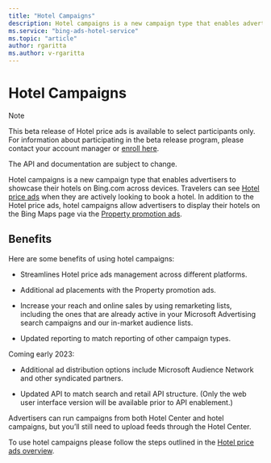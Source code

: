 ```yaml
---
title: "Hotel Campaigns"
description: Hotel campaigns is a new campaign type that enables advertisers to showcase their hotels on Bing.com across devices.
ms.service: "bing-ads-hotel-service"
ms.topic: "article"
author: rgaritta
ms.author: v-rgaritta
---
```


# Hotel Campaigns

> [!NOTE]
> This beta release of Hotel price ads is available to select participants only. For information about participating in the beta release program, please contact your account manager or [enroll here](https://go.microsoft.com/fwlink/?linkid=2201950).
>
> The API and documentation are subject to change.

Hotel campaigns is a new campaign type that enables advertisers to showcase their hotels on Bing.com across devices. Travelers can see [Hotel price ads](https://about.ads.microsoft.com/solutions/ad-products/hotel-price-ads) when they are actively looking to book a hotel. In addition to the Hotel price ads, hotel campaigns allow advertisers to display their hotels on the Bing Maps page via the [Property promotion ads](https://about.ads.microsoft.com/solutions/ad-products/property-promotion-ads).

<a name="benefits"></a>

## Benefits

Here are some benefits of using hotel campaigns:

* Streamlines Hotel price ads management across different platforms.

* Additional ad placements with the Property promotion ads.

* Increase your reach and online sales by using remarketing lists, including the ones that are already active in your Microsoft Advertising search campaigns and our in-market audience lists.

* Updated reporting to match reporting of other campaign types.

Coming early 2023:

* Additional ad distribution options include Microsoft Audience Network and other syndicated partners.

* Updated API to match search and retail API structure. (Only the web user interface version will be available prior to API enablement.)

Advertisers can run campaigns from both Hotel Center and hotel campaigns, but you’ll still need to upload feeds through the Hotel Center.

To use hotel campaigns please follow the steps outlined in the [Hotel price ads overview](../hotel-ads/).
